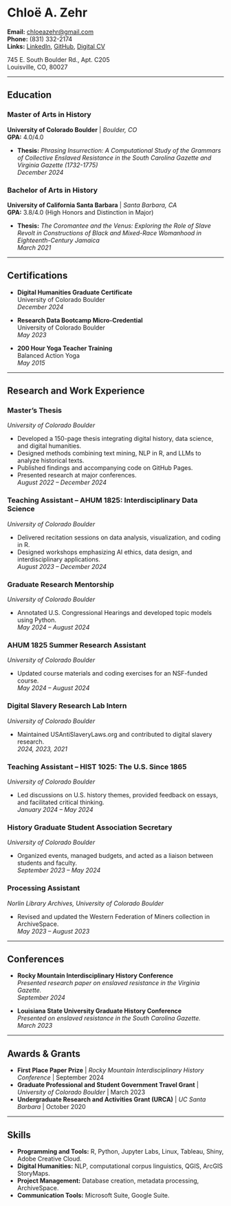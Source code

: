 # Chloë A. Zehr

**Email:** chloeazehr@gmail.com  
**Phone:** (831) 332-2174  
**Links:** [LinkedIn](#), [GitHub](#), [Digital CV](#)  

745 E. South Boulder Rd., Apt. C205  
Louisville, CO, 80027  

---

## **Education**

### Master of Arts in History  
**University of Colorado Boulder** | *Boulder, CO*  
**GPA:** 4.0/4.0  
- **Thesis:** *Phrasing Insurrection: A Computational Study of the Grammars of Collective Enslaved Resistance in the South Carolina Gazette and Virginia Gazette (1732-1775)*  
*December 2024*

### Bachelor of Arts in History  
**University of California Santa Barbara** | *Santa Barbara, CA*  
**GPA:** 3.8/4.0 (High Honors and Distinction in Major)  
- **Thesis:** *The Coromantee and the Venus: Exploring the Role of Slave Revolt in Constructions of Black and Mixed-Race Womanhood in Eighteenth-Century Jamaica*  
*March 2021*

---

## **Certifications**

- **Digital Humanities Graduate Certificate**  
  University of Colorado Boulder  
  *December 2024*

- **Research Data Bootcamp Micro-Credential**  
  University of Colorado Boulder  
  *May 2023*

- **200 Hour Yoga Teacher Training**  
  Balanced Action Yoga  
  *May 2015*

---

## **Research and Work Experience**

### **Master’s Thesis**  
*University of Colorado Boulder*  
- Developed a 150-page thesis integrating digital history, data science, and digital humanities.  
- Designed methods combining text mining, NLP in R, and LLMs to analyze historical texts.  
- Published findings and accompanying code on GitHub Pages.  
- Presented research at major conferences.  
*August 2022 – December 2024*

### **Teaching Assistant – AHUM 1825: Interdisciplinary Data Science**  
*University of Colorado Boulder*  
- Delivered recitation sessions on data analysis, visualization, and coding in R.  
- Designed workshops emphasizing AI ethics, data design, and interdisciplinary applications.  
*August 2023 – December 2024*

### **Graduate Research Mentorship**  
*University of Colorado Boulder*  
- Annotated U.S. Congressional Hearings and developed topic models using Python.  
*May 2024 – August 2024*

### **AHUM 1825 Summer Research Assistant**  
*University of Colorado Boulder*  
- Updated course materials and coding exercises for an NSF-funded course.  
*May 2024 – August 2024*

### **Digital Slavery Research Lab Intern**  
*University of Colorado Boulder*  
- Maintained USAntiSlaveryLaws.org and contributed to digital slavery research.  
*2024, 2023, 2021*

### **Teaching Assistant – HIST 1025: The U.S. Since 1865**  
*University of Colorado Boulder*  
- Led discussions on U.S. history themes, provided feedback on essays, and facilitated critical thinking.  
*January 2024 – May 2024*

### **History Graduate Student Association Secretary**  
*University of Colorado Boulder*  
- Organized events, managed budgets, and acted as a liaison between students and faculty.  
*September 2023 – May 2024*

### **Processing Assistant**  
*Norlin Library Archives, University of Colorado Boulder*  
- Revised and updated the Western Federation of Miners collection in ArchiveSpace.  
*May 2023 – August 2023*

---

## **Conferences**

- **Rocky Mountain Interdisciplinary History Conference**  
  *Presented research paper on enslaved resistance in the Virginia Gazette.*  
  *September 2024*

- **Louisiana State University Graduate History Conference**  
  *Presented on enslaved resistance in the South Carolina Gazette.*  
  *March 2023*

---

## **Awards & Grants**

- **First Place Paper Prize** | *Rocky Mountain Interdisciplinary History Conference* | September 2024  
- **Graduate Professional and Student Government Travel Grant** | *University of Colorado Boulder* | March 2023  
- **Undergraduate Research and Activities Grant (URCA)** | *UC Santa Barbara* | October 2020  

---

## **Skills**

- **Programming and Tools:** R, Python, Jupyter Labs, Linux, Tableau, Shiny, Adobe Creative Cloud.  
- **Digital Humanities:** NLP, computational corpus linguistics, QGIS, ArcGIS StoryMaps.  
- **Project Management:** Database creation, metadata processing, ArchiveSpace.  
- **Communication Tools:** Microsoft Suite, Google Suite.  
